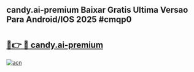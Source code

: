 ## candy.ai-premium Baixar Gratis Ultima Versao Para Android/IOS 2025 #cmqp0

# <h2><a href="https://ainizakaria.my?title=candy.ai-premium&ref=20M">🔗👉 🔴 candy.ai-premium</a></h2>

[![acn](https://github.com/user-attachments/assets/0f9c940e-d8b0-45ae-aac7-cd30a18b3e1c)](https://ainizakaria.my?title=candy.ai-premium&ref=20M)

